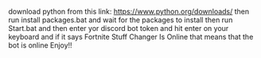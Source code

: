 download python from this link: https://www.python.org/downloads/
then run install packages.bat and wait for the packages to install
then run Start.bat
and then enter yor discord bot token and hit enter on your keyboard
and if it says Fortnite Stuff Changer Is Online that means that the bot is online
Enjoy!!
